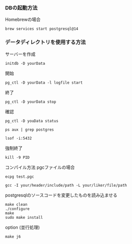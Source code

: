 ### DBの起動方法
Homebrewの場合
```
brew services start postgresql@14
```

### データディレクトリを使用する方法
サーバーを作成
```
initdb -D yourData
```
開始
```
pg_ctl -D yourData -l logfile start
```
終了
```
pg_ctl -D yourData stop
```
確認
```
pg_ctl -D youData status
```
```
ps aux | grep postgres
```
```
lsof -i:5432
```
強制終了
```
kill -9 PID
```

コンパイル方法
pgcファイルの場合
```
ecpg test.pgc
```
```
gcc -I your/header/include/path -L your/liker/file/path
```

postgresqlのソースコードを変更したものを読み込ませる
```
make clean
./configure
make
sudo make install
```
option (並行処理)
```
make j6
```

